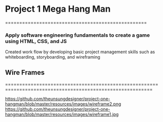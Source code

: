  
# Project 1 Mega Hang Man
==================================================
 
### Apply software engineering fundamentals to create a game using HTML, CSS, and JS
Created work flow by developing basic project management skills such as whiteboarding, storyboarding, and wireframing


## Wire Frames
==========================================================================================================

https://github.com/theunsungdesigner/project-one-hangman/blob/master/resources/images/wireframe2.png
https://github.com/theunsungdesigner/project-one-hangman/blob/master/resources/images/wireframe1.jpg


